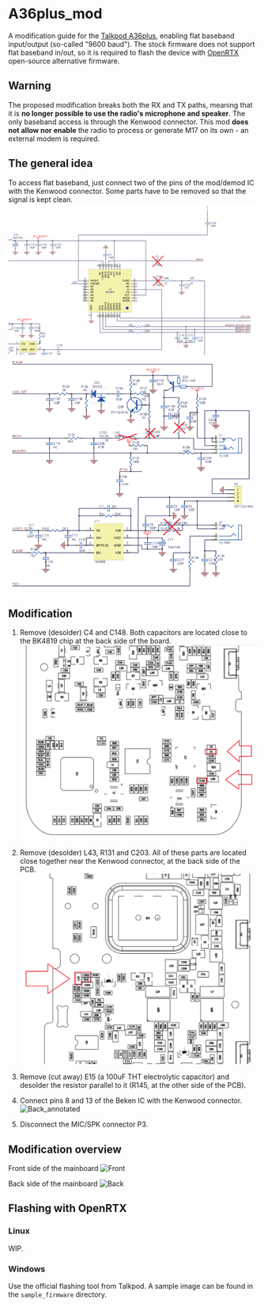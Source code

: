# A36plus_mod
A modification guide for the [Talkpod A36plus](https://talkpod.com/products/talkpod%C2%AE-a36plus-144-430-mhz-uhf-vhf-gmrs-ham-hand-held-transceiver), enabling flat baseband input/output (so-called "9600 baud").
The stock firmware does not support flat baseband in/out, so it is required to flash the device with [OpenRTX](https://github.com/OpenRTX/OpenRTX) open-source alternative firmware.

## Warning
The proposed modification breaks both the RX and TX paths, meaning that it is **no longer possible to use the radio's microphone and speaker**.
The only baseband access is through the Kenwood connector. This mod **does not allow nor enable** the radio to process or generate M17 on its own - an external modem is required.

## The general idea
To access flat baseband, just connect two of the pins of the mod/demod IC with the Kenwood connector. Some parts have to be removed so that the signal is kept clean.
![Schematic_1](./img/schematic_1.png)
![Schematic_2](./img/schematic_2.png)

## Modification
1. Remove (desolder) C4 and C148. Both capacitors are located close to the BK4819 chip at the back side of the board.
![Parts](./img/parts_1.png)

2. Remove (desolder) L43, R131 and C203. All of these parts are located close together near the Kenwood connector, at the back side of the PCB.
![Parts](./img/parts_2.png)

3. Remove (cut away) E15 (a 100uF THT electrolytic capacitor) and desolder the resistor parallel to it (R145, at the other side of the PCB).

4. Connect pins 8 and 13 of the Beken IC with the Kenwood connector.
![Back_annotated](./img/back_annotated.png)

5. Disconnect the MIC/SPK connector P3.

## Modification overview
Front side of the mainboard
![Front](./img/front.png)

Back side of the mainboard
![Back](./img/back.png)

## Flashing with OpenRTX
### Linux
WIP.

### Windows
Use the official flashing tool from Talkpod. A sample image can be found in the `sample_firmware` directory.
